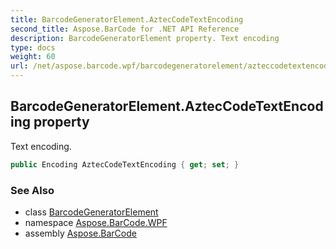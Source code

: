 ```yaml
---
title: BarcodeGeneratorElement.AztecCodeTextEncoding
second_title: Aspose.BarCode for .NET API Reference
description: BarcodeGeneratorElement property. Text encoding
type: docs
weight: 60
url: /net/aspose.barcode.wpf/barcodegeneratorelement/azteccodetextencoding/
---
```

## BarcodeGeneratorElement.AztecCodeTextEncoding property

Text encoding.

```csharp
public Encoding AztecCodeTextEncoding { get; set; }
```

### See Also

* class [BarcodeGeneratorElement](../)
* namespace [Aspose.BarCode.WPF](../../../aspose.barcode.wpf/)
* assembly [Aspose.BarCode](../../../)



